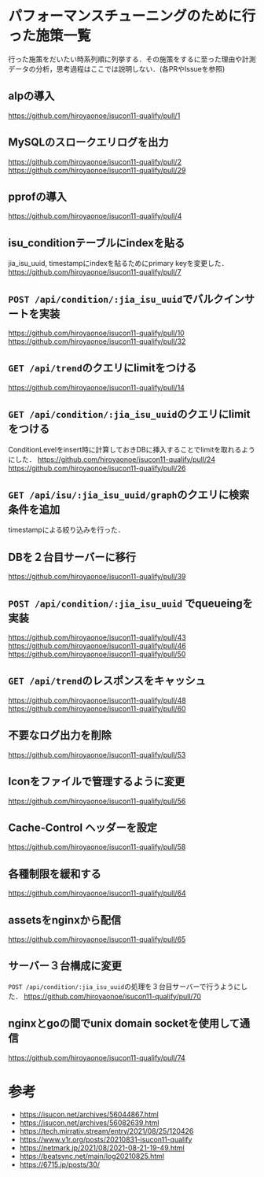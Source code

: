 # パフォーマンスチューニングのために行った施策一覧
行った施策をだいたい時系列順に列挙する．その施策をするに至った理由や計測データの分析，思考過程はここでは説明しない．(各PRやIssueを参照)

## alpの導入
https://github.com/hiroyaonoe/isucon11-qualify/pull/1

## MySQLのスロークエリログを出力
https://github.com/hiroyaonoe/isucon11-qualify/pull/2
https://github.com/hiroyaonoe/isucon11-qualify/pull/29

## pprofの導入
https://github.com/hiroyaonoe/isucon11-qualify/pull/4

## isu_conditionテーブルにindexを貼る
jia_isu_uuid, timestampにindexを貼るためにprimary keyを変更した．
https://github.com/hiroyaonoe/isucon11-qualify/pull/7

## `POST /api/condition/:jia_isu_uuid`でバルクインサートを実装
https://github.com/hiroyaonoe/isucon11-qualify/pull/10
https://github.com/hiroyaonoe/isucon11-qualify/pull/32

## `GET /api/trend`のクエリにlimitをつける
https://github.com/hiroyaonoe/isucon11-qualify/pull/14

## `GET /api/condition/:jia_isu_uuid`のクエリにlimitをつける
ConditionLevelをinsert時に計算しておきDBに挿入することでlimitを取れるようにした．
https://github.com/hiroyaonoe/isucon11-qualify/pull/24
https://github.com/hiroyaonoe/isucon11-qualify/pull/26

## `GET /api/isu/:jia_isu_uuid/graph`のクエリに検索条件を追加
timestampによる絞り込みを行った．

## DBを２台目サーバーに移行
https://github.com/hiroyaonoe/isucon11-qualify/pull/39

## `POST /api/condition/:jia_isu_uuid` でqueueingを実装
https://github.com/hiroyaonoe/isucon11-qualify/pull/43
https://github.com/hiroyaonoe/isucon11-qualify/pull/46
https://github.com/hiroyaonoe/isucon11-qualify/pull/50

## `GET /api/trend`のレスポンスをキャッシュ
https://github.com/hiroyaonoe/isucon11-qualify/pull/48
https://github.com/hiroyaonoe/isucon11-qualify/pull/60

## 不要なログ出力を削除
https://github.com/hiroyaonoe/isucon11-qualify/pull/53

## Iconをファイルで管理するように変更
https://github.com/hiroyaonoe/isucon11-qualify/pull/56

## Cache-Control ヘッダーを設定
https://github.com/hiroyaonoe/isucon11-qualify/pull/58

## 各種制限を緩和する
https://github.com/hiroyaonoe/isucon11-qualify/pull/64

## assetsをnginxから配信
https://github.com/hiroyaonoe/isucon11-qualify/pull/65

## サーバー３台構成に変更
`POST /api/condition/:jia_isu_uuid`の処理を３台目サーバーで行うようにした．
https://github.com/hiroyaonoe/isucon11-qualify/pull/70

## nginxとgoの間でunix domain socketを使用して通信
https://github.com/hiroyaonoe/isucon11-qualify/pull/74

# 参考
- https://isucon.net/archives/56044867.html
- https://isucon.net/archives/56082639.html
- https://tech.mirrativ.stream/entry/2021/08/25/120426
- https://www.y1r.org/posts/20210831-isucon11-qualify
- https://netmark.jp/2021/08/2021-08-21-19-49.html
- https://beatsync.net/main/log20210825.html
- https://6715.jp/posts/30/
